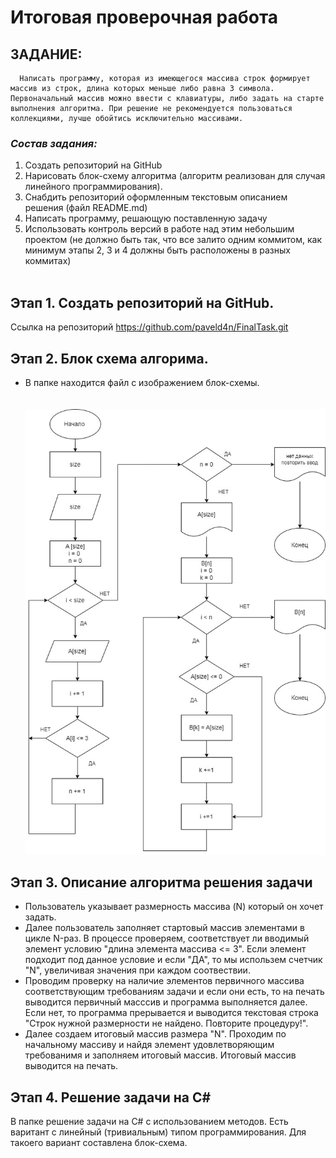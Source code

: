 # Итоговая проверочная работа

## __ЗАДАНИЕ:__
      Написать программу, которая из имеющегося массива строк формирует массив из строк, длина которых меньше либо равна 3 символа. Первоначальный массив можно ввести с клавиатуры, либо задать на старте выполнения алгоритма. При решение не рекомендуется пользоваться коллекциями, лучше обойтись исключительно массивами.

### _Состав задания:_
1. Создать репозиторий на GitHub
2. Нарисовать блок-схему алгоритма (алгоритм реализован для случая линейного программирования).
3. Снабдить репозиторий оформленным текстовым описанием решения (файл README.md)
4. Написать программу, решающую поставленную задачу
5. Использовать контроль версий в работе над этим небольшим проектом (не должно быть так, что все залито одним коммитом, как минимум этапы 2, 3 и 4 должны быть расположены в разных коммитах)<br><br>

## __Этап 1.__ Создать репозиторий на GitHub.
Ссылка на репозиторий https://github.com/paveld4n/FinalTask.git

## __Этап 2.__ Блок схема алгорима.

- В папке находится файл с изображением блок-схемы.<br><br><br>
![Это алгоритм варианта линейного программирования](alg.jpg)

## __Этап 3.__ Описание алгоритма решения задачи
- Пользователь указывает размерность массива (N) который он хочет задать.
- Далее пользователь заполняет стартовый массив элементами в цикле N-раз. В процессе проверяем, соответствует ли вводимый элемент условию "длина элемента массива <= 3". Если элемент подходит под данное условие и если "ДА", то мы использем счетчик "N", увеличивая значения при каждом соотвествии. 
- Проводим проверку на наличие элементов первичного массива соответствующим требованиям задачи и если они есть, то на печать выводится первичный масссив и программа выполняется далее. Если нет, то программа прерывается и выводится текстовая строка "Строк нужной размерности не найдено. Повторите процедуру!". <br>
- Далее создаем итоговый массив размера "N". Проходим по начальному массиву и найдя элемент удовлетворяющим требованимя и заполняем итоговый массив.
Итоговый массив выводится на печать.

## __Этап 4.__ Решение задачи на C#
В папке решение задачи на C# с использованием методов. 
Есть варитант с линейный (тривиальным) типом программирования. Для такоего вариант составлена блок-схема.<br>

